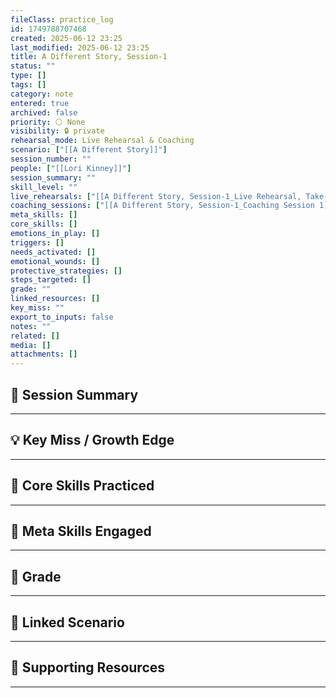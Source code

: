 ```yaml
---
fileClass: practice_log
id: 1749788707468
created: 2025-06-12 23:25
last_modified: 2025-06-12 23:25
title: A Different Story, Session-1
status: ""
type: []
tags: []
category: note
entered: true
archived: false
priority: ⚪ None
visibility: 🔒 private
rehearsal_mode: Live Rehearsal & Coaching
scenario: ["[[A Different Story]]"]
session_number: ""
people: ["[[Lori Kinney]]"]
session_summary: ""
skill_level: ""
live_rehearsals: ["[[A Different Story, Session-1_Live Rehearsal, Take-1]]"]
coaching_sessions: ["[[A Different Story, Session-1_Coaching Session 1]]"]
meta_skills: []
core_skills: []
emotions_in_play: []
triggers: []
needs_activated: []
emotional_wounds: []
protective_strategies: []
steps_targeted: []
grade: ""
linked_resources: []
key_miss: ""
export_to_inputs: false
notes: ""
related: []
media: []
attachments: []
---
```


## 📝 Session Summary  
---  

## 💡 Key Miss / Growth Edge  
---  

## 🧠 Core Skills Practiced  
---  

## 🧭 Meta Skills Engaged  
---  

## 🎯 Grade  
---  

## 📎 Linked Scenario  
---  

## 🔗 Supporting Resources  
---  

